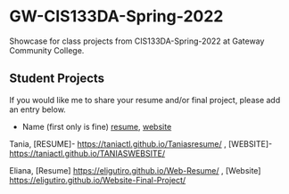 # GW-CIS133DA-Spring-2022

Showcase for class projects from CIS133DA-Spring-2022 at Gateway Community College.

## Student Projects

If you would like me to share your resume and/or final project, please add an entry below.

- Name (first only is fine) [resume](https://YOURUSER.github.io/resume), [website](https://YOURUSER.github.io/SITE)


Tania, [RESUME]- https://taniactl.github.io/Taniasresume/ , [WEBSITE]- https://taniactl.github.io/TANIASWEBSITE/

Eliana, [Resume] https://eligutiro.github.io/Web-Resume/ ,  [Website]  https://eligutiro.github.io/Website-Final-Project/
